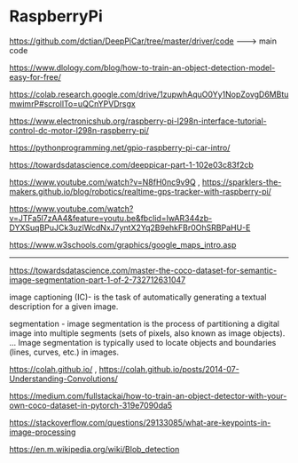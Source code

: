 # RaspberryPi
https://github.com/dctian/DeepPiCar/tree/master/driver/code ---> main code

https://www.dlology.com/blog/how-to-train-an-object-detection-model-easy-for-free/

https://colab.research.google.com/drive/1zupwhAquO0Yy1NopZovgD6MBtumwimrP#scrollTo=uQCnYPVDrsgx

https://www.electronicshub.org/raspberry-pi-l298n-interface-tutorial-control-dc-motor-l298n-raspberry-pi/ 

https://pythonprogramming.net/gpio-raspberry-pi-car-intro/ 

https://towardsdatascience.com/deeppicar-part-1-102e03c83f2cb

https://www.youtube.com/watch?v=N8fH0nc9v9Q , https://sparklers-the-makers.github.io/blog/robotics/realtime-gps-tracker-with-raspberry-pi/

https://www.youtube.com/watch?v=JTFa5l7zAA4&feature=youtu.be&fbclid=IwAR344zb-DYXSuqBPuJCk3uzlWcdNxJ7yntX2Yq2B9ehkFBr0OhSRBPaHU-E


https://www.w3schools.com/graphics/google_maps_intro.asp



-------------------------------------------------------------
https://towardsdatascience.com/master-the-coco-dataset-for-semantic-image-segmentation-part-1-of-2-732712631047

image captioning (IC)-  is the task of automatically generating a textual description for a given image.

segmentation -  image segmentation is the process of partitioning a digital image into multiple segments (sets of pixels, also known as image objects). ... Image segmentation is typically used to locate objects and boundaries (lines, curves, etc.) in images.

https://colah.github.io/ , https://colah.github.io/posts/2014-07-Understanding-Convolutions/

https://medium.com/fullstackai/how-to-train-an-object-detector-with-your-own-coco-dataset-in-pytorch-319e7090da5

https://stackoverflow.com/questions/29133085/what-are-keypoints-in-image-processing

https://en.m.wikipedia.org/wiki/Blob_detection
